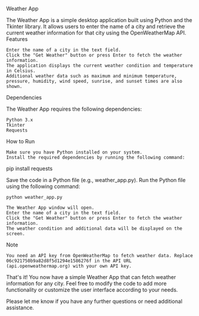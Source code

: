 Weather App

The Weather App is a simple desktop application built using Python and the Tkinter library. It allows users to enter the name of a city and retrieve the current weather information for that city using the OpenWeatherMap API.
Features

    Enter the name of a city in the text field.
    Click the "Get Weather" button or press Enter to fetch the weather information.
    The application displays the current weather condition and temperature in Celsius.
    Additional weather data such as maximum and minimum temperature, pressure, humidity, wind speed, sunrise, and sunset times are also shown.

Dependencies

The Weather App requires the following dependencies:

    Python 3.x
    Tkinter
    Requests

How to Run

    Make sure you have Python installed on your system.
    Install the required dependencies by running the following command:

pip install requests

Save the code in a Python file (e.g., weather_app.py).
Run the Python file using the following command:

    python weather_app.py

    The Weather App window will open.
    Enter the name of a city in the text field.
    Click the "Get Weather" button or press Enter to fetch the weather information.
    The weather condition and additional data will be displayed on the screen.

Note

    You need an API key from OpenWeatherMap to fetch weather data. Replace 06c921750b9a82d8f5d1294e1586276f in the API URL (api.openweathermap.org) with your own API key.

That's it! You now have a simple Weather App that can fetch weather information for any city. Feel free to modify the code to add more functionality or customize the user interface according to your needs.

Please let me know if you have any further questions or need additional assistance.
